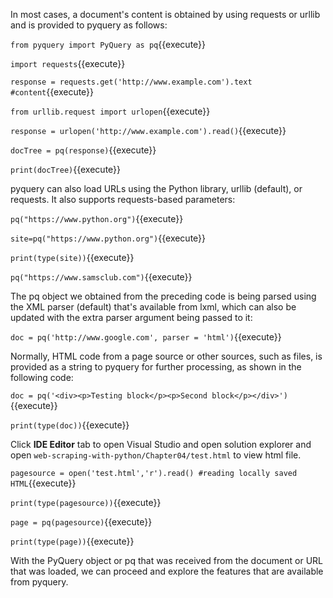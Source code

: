 In most cases, a document's content is obtained by using requests or urllib and is provided to pyquery as follows:

`from pyquery import PyQuery as pq`{{execute}}

`import requests`{{execute}}

`response = requests.get('http://www.example.com').text #content`{{execute}}

`from urllib.request import urlopen`{{execute}}

`response = urlopen('http://www.example.com').read()`{{execute}}

`docTree = pq(response)`{{execute}}

`print(docTree)`{{execute}}

pyquery can also load URLs using the Python library, urllib (default), or requests. It also supports requests-based parameters:


`pq("https://www.python.org")`{{execute}}


`site=pq("https://www.python.org")`{{execute}}

`print(type(site))`{{execute}}


`pq("https://www.samsclub.com")`{{execute}}

The pq object we obtained from the preceding code is being parsed using the XML parser (default) that's available from lxml, which can also be updated with the extra parser argument being passed to it:

`doc = pq('http://www.google.com', parser = 'html')`{{execute}}

Normally, HTML code from a page source or other sources, such as files, is provided as a string to pyquery for further processing, as shown in the following code:

`doc = pq('<div><p>Testing block</p><p>Second block</p></div>')`{{execute}}

`print(type(doc))`{{execute}}

Click **IDE Editor** tab to open Visual Studio and open solution explorer and open `web-scraping-with-python/Chapter04/test.html` to view html file.

`pagesource = open('test.html','r').read() #reading locally saved HTML`{{execute}}

`print(type(pagesource))`{{execute}}

`page = pq(pagesource)`{{execute}}

`print(type(page))`{{execute}}

With the PyQuery object or pq that was received from the document or URL that was loaded, we can proceed and explore the features that are available from pyquery.
